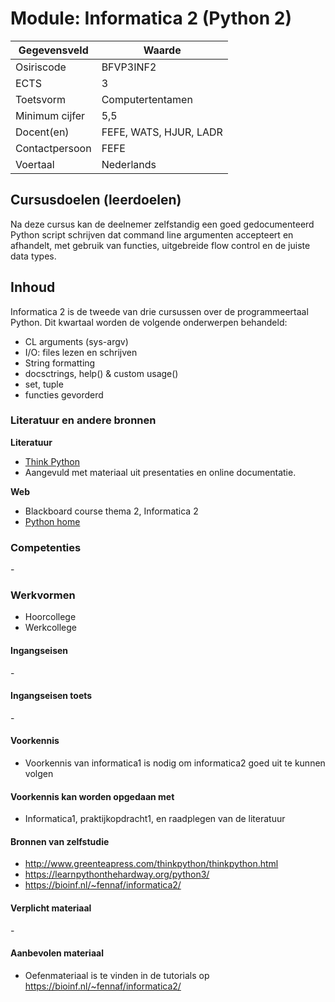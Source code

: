 # Module: Informatica 2 (Python 2)

| Gegevensveld  | Waarde |
| ------------- | ------------- |
| Osiriscode  | BFVP3INF2  |
| ECTS  | 3 |
| Toetsvorm  | Computertentamen |
| Minimum cijfer  | 5,5 |
| Docent(en)  | FEFE, WATS, HJUR, LADR |
| Contactpersoon  | FEFE |
| Voertaal  | Nederlands |

## Cursusdoelen (leerdoelen)

Na deze cursus kan de deelnemer zelfstandig een goed gedocumenteerd Python script schrijven dat command line argumenten accepteert en afhandelt, met gebruik van functies, uitgebreide flow control en de juiste data types.

## Inhoud

Informatica 2 is de tweede van drie cursussen over de programmeertaal Python. Dit kwartaal worden de volgende onderwerpen behandeld:
- CL arguments (sys-argv)
- I/O: files lezen en schrijven
- String formatting
- docsctrings, help() & custom usage()
- set, tuple
- functies gevorderd

### Literatuur en andere bronnen

**Literatuur**
- [Think Python](http://www.greenteapress.com/thinkpython/thinkpython.html) 
- Aangevuld met materiaal uit presentaties en online documentatie.

**Web**
- Blackboard course thema 2, Informatica 2
- [Python home](https://www.python.org/)

### Competenties
\- 

### Werkvormen  
- Hoorcollege
- Werkcollege

#### Ingangseisen 
\- 

#### Ingangseisen toets
\- 

#### Voorkennis
- Voorkennis van informatica1 is nodig om informatica2 goed uit te kunnen volgen

#### Voorkennis kan worden opgedaan met
- Informatica1, praktijkopdracht1, en raadplegen van de literatuur

#### Bronnen van zelfstudie
- http://www.greenteapress.com/thinkpython/thinkpython.html
- https://learnpythonthehardway.org/python3/
- https://bioinf.nl/~fennaf/informatica2/

#### Verplicht materiaal
\-

#### Aanbevolen materiaal
- Oefenmateriaal is te vinden in de tutorials op https://bioinf.nl/~fennaf/informatica2/

